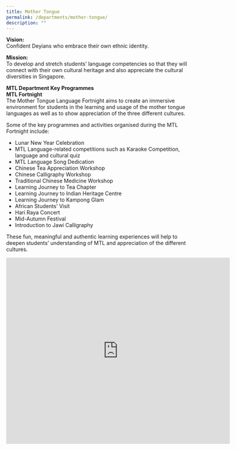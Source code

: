 ```yaml
---
title: Mother Tongue
permalink: /departments/mother-tongue/
description: ""
---
```

**Vision:** <br>
Confident Deyians who embrace their own ethnic identity.  
  
**Mission:** <br>
To develop and stretch students’ language competencies so that they will connect with their own cultural heritage and also appreciate the cultural diversities in Singapore.  
  
**MTL Department Key Programmes** <br>
**MTL Fortnight** <br>
The Mother Tongue Language Fortnight aims to create an immersive environment for students in the learning and usage of the mother tongue languages as well as to show appreciation of the three different cultures.
  
Some of the key programmes and activities organised during the MTL Fortnight include:  
* Lunar New Year Celebration
* MTL Language-related competitions such as Karaoke Competition, language and cultural quiz
* MTL Language Song Dedication
* Chinese Tea Appreciation Workshop
* Chinese Calligraphy Workshop
* Traditional Chinese Medicine Workshop
* Learning Journey to Tea Chapter
* Learning Journey to Indian Heritage Centre
* Learning Journey to Kampong Glam
* African Students’ Visit
* Hari Raya Concert
* Mid-Autumn Festival
* Introduction to Jawi Calligraphy

These fun, meaningful and authentic learning experiences will help to deepen students’ understanding of MTL and appreciation of the different cultures.

<iframe allowfullscreen="true" height="500" width="600" frameborder="0" src="https://docs.google.com/presentation/d/e/2PACX-1vQcFGuDmu6fmct4ooZoq05IAeg7UdEEPwaR7Q7okxXUQNzJgwkC1JCrVNa8Z6V2KyhouJ3Pye1_1gYu/embed?start=false&amp;loop=true&amp;delayms=10000"></iframe>
